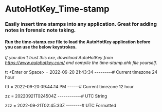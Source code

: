 # AutoHotKey_Time-stamp
### Easily insert time stamps into any application.  Great for adding notes in forensic note taking.

#### Run the time-stamp.exe file to load the AutoHotKey application before you can use the below keystrokes.
*If you don't trust this exe, download AutoHotKey from https://www.autohotkey.com/ and compile the time-stamp.ahk file yourself.* 

tt \<Enter or Space\>  = 2022-09-20 21:43:34 ---------# Current timezone 24 hour

ttt <Enter or Space> = 2022-09-20 09:44:14 PM ------# Current timezone 12 hour

zz <Enter or Space>  = 20220921T024504Z ------------# UTC String

zzz <Enter or Space> = 2022-09-21T02:45:33Z --------# UTC Formatted
